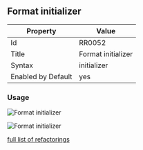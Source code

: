 ## Format initializer

Property | Value
--- | --- 
Id | RR0052
Title | Format initializer
Syntax | initializer
Enabled by Default | yes

### Usage

![Format initializer](../../images/refactorings/FormatInitializerOnMultipleLines.png)

![Format initializer](../../images/refactorings/FormatInitializerOnSingleLine.png)

[full list of refactorings](Refactorings.md)
